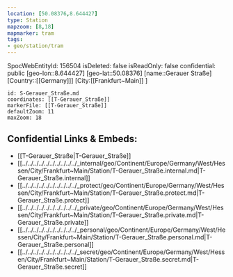 ```yaml
---
location: [50.08376,8.644427]
type: Station 
mapzoom: [8,18] 
mapmarker: tram 
tags:
- geo/station/tram
---
```

SpocWebEntityId: 156504
isDeleted: false
isReadOnly: false
confidential: public
[geo-lon::8.644427]
[geo-lat::50.08376]
[name::Gerauer Straße]
[Country::[[Germany]]]
[City:[[Frankfurt~Main]] ]


```leaflet
id: S-Gerauer_Straße.md
coordinates: [[T-Gerauer_Straße]]
markerFile: [[T-Gerauer_Straße]]
defaultZoom: 11 
maxZoom: 18
```


## Confidential Links & Embeds: 
- [[T-Gerauer_Straße|T-Gerauer_Straße]] 
- [[../../../../../../../../../../_internal/geo/Continent/Europe/Germany/West/Hessen/City/Frankfurt~Main/Station/T-Gerauer_Straße.internal.md|T-Gerauer_Straße.internal]] 
- [[../../../../../../../../../../_protect/geo/Continent/Europe/Germany/West/Hessen/City/Frankfurt~Main/Station/T-Gerauer_Straße.protect.md|T-Gerauer_Straße.protect]] 
- [[../../../../../../../../../../_private/geo/Continent/Europe/Germany/West/Hessen/City/Frankfurt~Main/Station/T-Gerauer_Straße.private.md|T-Gerauer_Straße.private]] 
- [[../../../../../../../../../../_personal/geo/Continent/Europe/Germany/West/Hessen/City/Frankfurt~Main/Station/T-Gerauer_Straße.personal.md|T-Gerauer_Straße.personal]] 
- [[../../../../../../../../../../_secret/geo/Continent/Europe/Germany/West/Hessen/City/Frankfurt~Main/Station/T-Gerauer_Straße.secret.md|T-Gerauer_Straße.secret]] 
